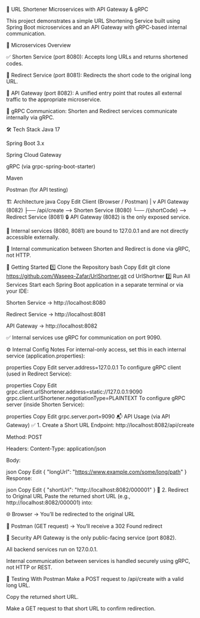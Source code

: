 🔗 URL Shortener Microservices with API Gateway & gRPC

This project demonstrates a simple URL Shortening Service built using Spring Boot microservices and an API Gateway with gRPC-based internal communication.


🧩 Microservices Overview

✅ Shorten Service (port 8080): Accepts long URLs and returns shortened codes.

🔁 Redirect Service (port 8081): Redirects the short code to the original long URL.

🚪 API Gateway (port 8082): A unified entry point that routes all external traffic to the appropriate microservice.

📡 gRPC Communication: Shorten and Redirect services communicate internally via gRPC.

🛠 Tech Stack
Java 17

Spring Boot 3.x

Spring Cloud Gateway

gRPC (via grpc-spring-boot-starter)

Maven

Postman (for API testing)

🏗 Architecture
java
Copy
Edit
Client (Browser / Postman)
       |
       v
API Gateway (8082)
  ├── /api/create  --> Shorten Service (8080)
  └── /{shortCode} --> Redirect Service (8081)
🔒 API Gateway (8082) is the only exposed service.

🧱 Internal services (8080, 8081) are bound to 127.0.0.1 and are not directly accessible externally.

📡 Internal communication between Shorten and Redirect is done via gRPC, not HTTP.

🚀 Getting Started
1️⃣ Clone the Repository
bash
Copy
Edit
git clone https://github.com/Waseeq-Zafar/UrlShortner.git
cd UrlShortner
2️⃣ Run All Services
Start each Spring Boot application in a separate terminal or via your IDE:

Shorten Service → http://localhost:8080

Redirect Service → http://localhost:8081

API Gateway → http://localhost:8082

✅ Internal services use gRPC for communication on port 9090.

⚙️ Internal Config Notes
For internal-only access, set this in each internal service (application.properties):

properties
Copy
Edit
server.address=127.0.0.1
To configure gRPC client (used in Redirect Service):

properties
Copy
Edit
grpc.client.urlShortener.address=static://127.0.0.1:9090
grpc.client.urlShortener.negotiationType=PLAINTEXT
To configure gRPC server (inside Shorten Service):

properties
Copy
Edit
grpc.server.port=9090
📬 API Usage (via API Gateway)
✅ 1. Create a Short URL
Endpoint: http://localhost:8082/api/create

Method: POST

Headers: Content-Type: application/json

Body:

json
Copy
Edit
{
  "longUrl": "https://www.example.com/some/long/path"
}
Response:

json
Copy
Edit
{
  "shortUrl": "http://localhost:8082/000001"
}
🔁 2. Redirect to Original URL
Paste the returned short URL (e.g., http://localhost:8082/000001) into:

🌐 Browser → You’ll be redirected to the original URL

🧪 Postman (GET request) → You’ll receive a 302 Found redirect

🔐 Security
API Gateway is the only public-facing service (port 8082).

All backend services run on 127.0.0.1.

Internal communication between services is handled securely using gRPC, not HTTP or REST.

🧪 Testing With Postman
Make a POST request to /api/create with a valid long URL.

Copy the returned short URL.

Make a GET request to that short URL to confirm redirection.
